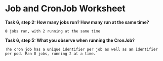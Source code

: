 # Job and CronJob Worksheet

__Task 6, step 2: How many jobs run? How many run at the same time?__


```
8 jobs ran, with 2 running at the same time
```

__Task 6, step 5: What you observe when running the CronJob?__

```
The cron job has a unique identifier per job as well as an identifier per pod. Ran 8 jobs, running 2 at a time. 
```
